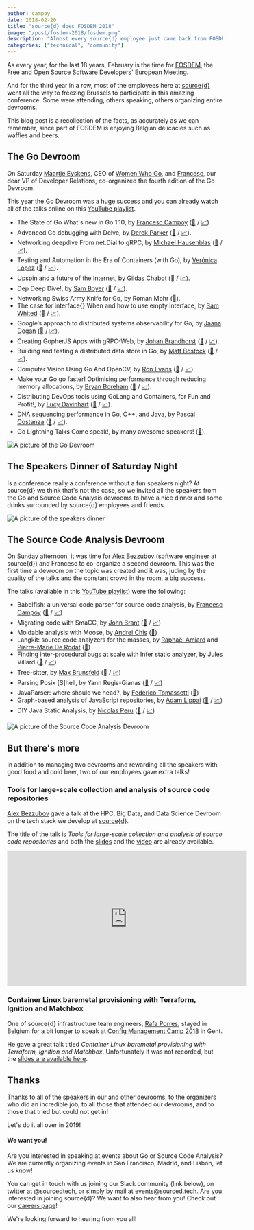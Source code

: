 ```yaml
---
author: campoy
date: 2018-02-20
title: "source{d} does FOSDEM 2018"
image: "/post/fosdem-2018/fosdem.png"
description: "Almost every source{d} employee just came back from FOSDEM 2018 and we have so much to tell you!"
categories: ["technical", "community"]
---
```


As every year, for the last 18 years, February is the time for
[FOSDEM](https://fosdem.org), the Free and Open Source Software Developers'
European Meeting.

And for the third year in a row, most of the employees here at
[source{d}](https://sourced.tech) went all the way to freezing Brussels to participate
in this amazing conference. Some were attending, others speaking, others organizing
entire devrooms.

This blog post is a recollection of the facts, as accurately as we can remember,
since part of FOSDEM is enjoying Belgian delicacies such as waffles and beers.

## The Go Devroom

On Saturday [Maartje Eyskens](https://twitter.com/MaartjeME), CEO of
[Women Who Go](https://womenwhogo.org), and [Francesc](https://twitter.com/francesc), our
dear VP of Developer Relations, co-organized the fourth edition of the Go Devroom.

This year the Go Devroom was a huge success and you can already watch all of the talks
online on this [YouTube playlist](https://www.youtube.com/playlist?list=PLtLJO5JKE5YCYgIdpJPxNzWxpMuUWgbVi).

- The State of Go What's new in Go 1.10, by [Francesc Campoy](https://twitter.com/francesc) ([🎥](https://www.youtube.com/watch?v=iR7LPAXWfmw&list=PLtLJO5JKE5YCYgIdpJPxNzWxpMuUWgbVi&index=3) / [📈](https://campoy.cat/l/sog110))
- Advanced Go debugging with Delve, by [Derek Parker](https://twitter.com/derkthedaring) ([🎥](https://www.youtube.com/watch?v=VBiFiguj52I&list=PLtLJO5JKE5YCYgIdpJPxNzWxpMuUWgbVi&index=2&t=7s) / [📈](https://speakerdeck.com/derekparker/debugging-go-programs-with-delve#)).
- Networking deepdive From net.Dial to gRPC, by [Michael Hausenblas](https://twitter.com/mhausenblas) ([🎥](https://www.youtube.com/watch?v=xfv5nhqacAc&list=PLtLJO5JKE5YCYgIdpJPxNzWxpMuUWgbVi&index=3) / [📈](http://go-talks.appspot.com/github.com/mhausenblas/fosdem2018-godevroom-networkingdeepdive/main.slide#1)).
- Testing and Automation in the Era of Containers (with Go), by [Verónica López](https://twitter.com/maria_fibonacci) ([🎥](https://www.youtube.com/watch?v=KgY2uVgz_tQ&list=PLtLJO5JKE5YCYgIdpJPxNzWxpMuUWgbVi&index=4)  / [📈](https://docs.google.com/presentation/d/1RiOlYfYN0cuNKRrwr8DcSYJ6WlfxFgBHgBFADGyZ1fo/edit#slide=id.g32c02a2df3_2_52)).
- Upspin and a future of the Internet, by [Gildas Chabot](https://twitter.com/GildasChabot) ([🎥](https://www.youtube.com/watch?v=gw9TRP5RQLU&list=PLtLJO5JKE5YCYgIdpJPxNzWxpMuUWgbVi&index=5) / [📈](https://speakerdeck.com/gildasch/upspin-fosdem-2018)).
- Dep Deep Dive!, by [Sam Boyer](https://twitter.com/sdboyer) ([🎥](https://www.youtube.com/watch?v=G6MZyC_saGY&list=PLtLJO5JKE5YCYgIdpJPxNzWxpMuUWgbVi&index=6) / [📈](https://docs.google.com/presentation/d/1nXZQXlkE3dSfOutJh4VVc76aXt8HCs-HoD1nWeb9Jzc/edit#slide=id.p)).
- Networking Swiss Army Knife for Go, by Roman Mohr ([🎥](https://www.youtube.com/watch?v=vfBqvuH0ykM&list=PLtLJO5JKE5YCYgIdpJPxNzWxpMuUWgbVi&index=7)).
- The case for interface{} When and how to use empty interface, by [Sam Whited](https://twitter.com/SamWhited) ([🎥](https://www.youtube.com/watch?v=FKcCnA9jjXc&list=PLtLJO5JKE5YCYgIdpJPxNzWxpMuUWgbVi&index=8) / [📈](https://blog.samwhited.com/Whited_FOSDEM2018_169.pdf)).
- Google’s approach to distributed systems observability for Go, by [Jaana Dogan](https://twitter.com/rakyll) ([🎥](https://www.youtube.com/watch?v=MoxGcm-aYyI&list=PLtLJO5JKE5YCYgIdpJPxNzWxpMuUWgbVi&index=9) / [📈](https://speakerdeck.com/rakyll/observability-at-google)).
- Creating GopherJS Apps with gRPC-Web, by [Johan Brandhorst](https://twitter.com/JohanBrandhorst) ([🎥](https://www.youtube.com/watch?v=R2HaxH7Et64&list=PLtLJO5JKE5YCYgIdpJPxNzWxpMuUWgbVi&index=10) / [📈](https://talks.godoc.org/github.com/johanbrandhorst/presentations/fosdem/grpcweb.slide#1)).
- Building and testing a distributed data store in Go, by [Matt Bostock](https://twitter.com/mattbostock) ([🎥](https://www.youtube.com/watch?v=Su2WqMHVoAA&list=PLtLJO5JKE5YCYgIdpJPxNzWxpMuUWgbVi&index=11) / [📈](https://fosdem.org/2018/schedule/event/datastore/attachments/📈/2618/export/events/attachments/datastore/📈/2618/designing_distributed_datastore_in_go_timbala.pdf)).
- Computer Vision Using Go And OpenCV, by [Ron Evans](https://twitter.com/deadprogram) ([🎥](https://www.youtube.com/watch?v=7ls9K-VzAb8&list=PLtLJO5JKE5YCYgIdpJPxNzWxpMuUWgbVi&index=12)  / [📈](https://deadprogram.github.io/fosdem-2018/)).
- Make your Go go faster! Optimising performance through reducing memory allocations, by [Bryan Boreham](https://twitter.com/bboreham) ([🎥](https://www.youtube.com/watch?v=NS1hmEWv4Ac&list=PLtLJO5JKE5YCYgIdpJPxNzWxpMuUWgbVi&index=13) / [📈](https://fosdem.org/2018/schedule/event/faster/attachments/📈/2510/export/events/attachments/faster/📈/2510/BryanBorehamGoOptimisation.pdf)).
- Distributing DevOps tools using GoLang and Containers, for Fun and Profit!, by [Lucy Davinhart](https://twitter.com/LucyDavinhart) ([🎥](https://www.youtube.com/watch?v=4ZWGFjfB3mA&list=PLtLJO5JKE5YCYgIdpJPxNzWxpMuUWgbVi&index=14) / [📈](https://fosdem.org/2018/schedule/event/devops/attachments/📈/2046/export/events/attachments/devops/📈/2046/Distributing_DevOps_Tools_for_Fun_and_Profit!.pdf)).
- DNA sequencing performance in Go, C++, and Java, by [Pascal Costanza](https://twitter.com/p1cost) ([🎥](https://www.youtube.com/watch?v=l2BZoyzj6VM&list=PLtLJO5JKE5YCYgIdpJPxNzWxpMuUWgbVi&index=15) / [📈](https://fosdem.org/2018/schedule/event/dna_sequencing/attachments/📈/2109/export/events/attachments/dna_sequencing/📈/2109/elprep_fosdem_public.pdf)).
- Go Lightning Talks Come speak!, by many awesome speakers! ([🎥](https://www.youtube.com/watch?v=8rtDhNtV0sQ&list=PLtLJO5JKE5YCYgIdpJPxNzWxpMuUWgbVi&index=16)).

![A picture of the Go Devroom](/post/fosdem-2018/go-devroom.jpg)

## The Speakers Dinner of Saturday Night

Is a conference really a conference without a fun speakers night? At source{d} we think that's
not the case, so we invited all the speakers from the Go and Source Code Analysis devrooms to
have a nice dinner and some drinks surrounded by source{d} employees and friends.

![A picture of the speakers dinner](/post/fosdem-2018/dinner.jpg)

## The Source Code Analysis Devroom

On Sunday afternoon, it was time for [Alex Bezzubov](https://twitter.com/seoul_engineer)
(software engineer at source{d}) and Francesc to
co-organize a second devroom. This was the first time a devroom on the topic was created and it
was, juding by the quality of the talks and the constant crowd in the room, a big success.

The talks (available in this [YouTube playlist](https://www.youtube.com/playlist?list=PL5Ld68ole7j2H1SnyhDg7DI0fgh0GNuez)) were the following:

- Babelfish: a universal code parser for source code analysis, by [Francesc Campoy](https://twitter.com/francesc) ([🎥](https://www.youtube.com/watch?v=wywq97vnmmU&list=PL5Ld68ole7j2H1SnyhDg7DI0fgh0GNuez&index=1&t=394s) / [📈](https://bit.ly/bblfsh-fosdem))
- Migrating code with SmaCC, by [John Brant](https://fosdem.org/2018/schedule/speaker/john_brant/) ([🎥](https://www.youtube.com/watch?v=qGdeoc0EsQ8&list=PL5Ld68ole7j2H1SnyhDg7DI0fgh0GNuez&index=2) / [📈](https://fosdem.org/2018/schedule/event/code_migrating_code_with_smacc/attachments/slides/2422/export/events/attachments/code_migrating_code_with_smacc/slides/2422/Migrating_code_with_SmaCC.pdf))
- Moldable analysis with Moose, by [Andrei Chis](https://twitter.com/Chis_Andrei) ([🎥](https://www.youtube.com/watch?v=-BBd9dgJcEc&list=PL5Ld68ole7j2H1SnyhDg7DI0fgh0GNuez&index=3))
- Langkit: source code analyzers for the masses, by [Raphaël Amiard](https://twitter.com/notfonk) and [Pierre-Marie De Rodat](https://twitter.com/pmderodat) ([🎥](https://www.youtube.com/watch?v=Zfn8JZDW77Q&list=PL5Ld68ole7j2H1SnyhDg7DI0fgh0GNuez&index=4))
- Finding inter-procedural bugs at scale with Infer static analyzer, by Jules Villard ([🎥](https://www.youtube.com/watch?v=DR2ViYTxxOM&list=PL5Ld68ole7j2H1SnyhDg7DI0fgh0GNuez&index=5) / [📈](https://fosdem.org/2018/schedule/event/code_finding_inter_procedural_bugs_at_scale_with_infer_static_analyzer/attachments/slides/2651/export/events/attachments/code_finding_inter_procedural_bugs_at_scale_with_infer_static_analyzer/slides/2651/infer_fosdem2018.pdf))
- Tree-sitter, by [Max Brunsfeld](https://twitter.com/maxbrunsfeld) ([🎥](https://www.youtube.com/watch?v=0CGzC_iss-8&list=PL5Ld68ole7j2H1SnyhDg7DI0fgh0GNuez&index=6) / [📈](https://fosdem.org/2018/schedule/event/code_tree_sitter/attachments/slides/2484/export/events/attachments/code_tree_sitter/slides/2484/tree_sitter_fosdem_slides.pdf))
- Parsing Posix [S]hell, by Yann Regis-Gianas ([🎥](https://www.youtube.com/watch?v=fiJR4_059HA&list=PL5Ld68ole7j2H1SnyhDg7DI0fgh0GNuez&index=7) / [📈](https://fosdem.org/2018/schedule/event/code_parsing_posix_s_hell/attachments/slides/2525/export/events/attachments/code_parsing_posix_s_hell/slides/2525/morbig.pdf))
- JavaParser: where should we head?, by [Federico Tomassetti](https://twitter.com/ftomasse) ([🎥](https://www.youtube.com/watch?v=vsn7BzJLBzo&list=PL5Ld68ole7j2H1SnyhDg7DI0fgh0GNuez&index=8))
- Graph-based analysis of JavaScript repositories, by [Adam Lippai](https://twitter.com/alippai) ([🎥](https://www.youtube.com/watch?v=dYBURFmH9Xk&list=PL5Ld68ole7j2H1SnyhDg7DI0fgh0GNuez&index=9) / [📈](https://fosdem.org/2018/schedule/event/code_graph_based_analysis_of_javascript_repositories/attachments/slides/2508/export/events/attachments/code_graph_based_analysis_of_javascript_repositories/slides/2508/fosdem_js_source_code_analysis_alippai.pdf))
- DIY Java Static Analysis, by [Nicolas Peru](https://twitter.com/benzonico) ([🎥](https://www.youtube.com/watch?v=h-7TXKMXn0o&list=PL5Ld68ole7j2H1SnyhDg7DI0fgh0GNuez&index=10) / [📈](https://fosdem.org/2018/schedule/event/code_diy_java_static_analysis/attachments/slides/2054/export/events/attachments/code_diy_java_static_analysis/slides/2054/DIY_Java_static_analysis.pdf))

![A picture of the Source Coce Analysis Devroom](/post/fosdem-2018/sca.jpg)

## But there's more

In addition to managing two devrooms and rewarding all the speakers with good food and cold beer,
two of our employees gave extra talks!

### Tools for large-scale collection and analysis of source code repositories

[Alex Bezzubov](https://twitter.com/seoul_engineer) gave a talk at the HPC, Big Data, and Data Science
Devroom on the tech stack we develop at [source{d}](https://sourced.tech).

The title of the talk is *Tools for large-scale collection and analysis of source code repositories* and both the
[slides](https://fosdem.org/2018/schedule/event/large_scale_repo_analysis/attachments/slides/2400/export/events/attachments/large_scale_repo_analysis/slides/2400/FOSDEM_18__Tools_for_large_scale_collection_and_analysis_of_source_code_repositories.pdf)
and the [video](https://www.youtube.com/watch?v=2c7QSrIL02o) are already available.

<iframe width="560" height="315" src="https://www.youtube.com/embed/2c7QSrIL02o" frameborder="0" allow="autoplay; encrypted-media" allowfullscreen></iframe>

### Container Linux baremetal provisioning with Terraform, Ignition and Matchbox

One of source{d} infrastructure team engineers,
[Rafa Porres](https://twitter.com/walter_burns/status/960530295891120129),
stayed in Belgium for a bit longer to speak at
[Config Management Camp 2018](http://cfgmgmtcamp.eu/) in Gent.

He gave a great talk titled *Container Linux baremetal provisioning with Terraform, Ignition and Matchbox*.
Unfortunately it was not recorded, but the [slides are available here](https://docs.google.com/presentation/d/e/2PACX-1vRQiwX6sO58fN_wFilvvRSAE_HYkJMbPEq1wlW65F9CSOoINVm5jgTou_JjJjw5r2hujefZoFEmCMqK/pub?start=false&loop=false&delayms=3000&slide=id.p).

## Thanks

Thanks to all of the speakers in our and other devrooms, to the organizers who did an incredible job,
to all those that attended our devrooms, and to those that tried but could not get in!

Let's do it all over in 2019!

#### We want you!

Are you interested in speaking at events about Go or Source Code Analysis?
We are currently organizing events in San Francisco, Madrid, and Lisbon, let us know!

You can get in touch with us joining our Slack community (link below), on twitter at
[@sourcedtech](https://twitter.com/sourcedtech), or simply by mail at events@sourced.tech.
Are you interested in joining source{d}? We want to also hear from you! Check out our
[careers page](https://sourced.tech/careers)!

We're looking forward to hearing from you all!